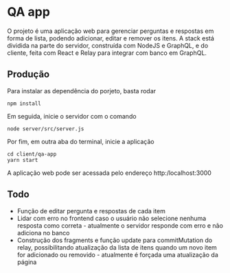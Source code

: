# QA app

O projeto é uma aplicação web para gerenciar perguntas e respostas em forma de lista, podendo adicionar, editar e remover os itens. A stack está dividida na parte do servidor, construída com NodeJS e GraphQL, e do cliente, feita com React e Relay para integrar com banco em GraphQL.

## Produção

Para instalar as dependência do porjeto, basta rodar

```
npm install
```

Em seguida, inicie o servidor com o comando

```
node server/src/server.js
```

Por fim, em outra aba do terminal, inicie a aplicação

```
cd client/qa-app
yarn start
```

A aplicação web pode ser acessada pelo endereço http:/localhost:3000

## Todo

+ Função de editar pergunta e respostas de cada item
+ Lidar com erro no frontend caso o usuário não selecione nenhuma resposta como correta - atualmente o servidor responde com erro e não adiciona no banco
+ Construção dos fragments e função update para commitMutation do relay, possibilitando atualização da lista de itens quando um novo item for adicionado ou removido - atualmente é forçada uma atualização da página
